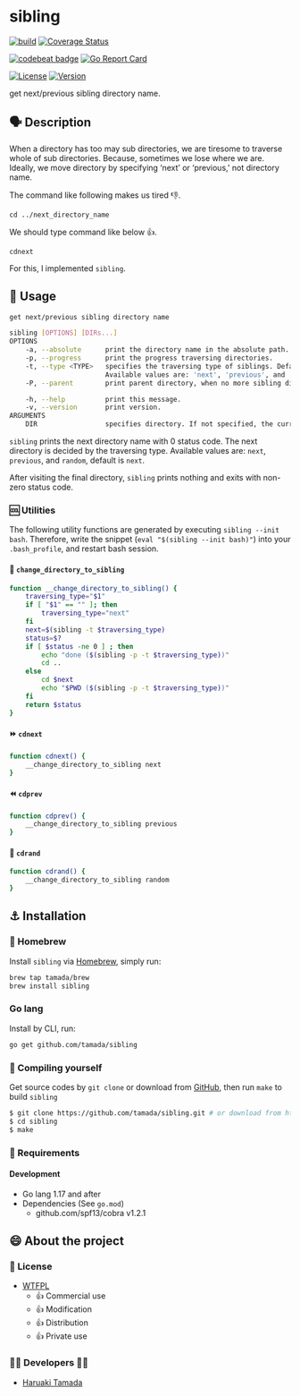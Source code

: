 # sibling

[![build](https://github.com/tamada/sibling/actions/workflows/build.yaml/badge.svg)](https://github.com/tamada/sibling/actions/workflows/build.yaml)
[![Coverage Status](https://coveralls.io/repos/github/tamada/sibling/badge.svg?branch=main)](https://coveralls.io/github/tamada/sibling?branch=main)

[![codebeat badge](https://codebeat.co/badges/aef821a8-27ef-45ec-af37-9bf67a427837)](https://codebeat.co/projects/github-com-tamada-sibling-main)
[![Go Report Card](https://goreportcard.com/badge/github.com/tamada/sibling)](https://goreportcard.com/report/github.com/tamada/sibling)

[![License](https://img.shields.io/badge/License-WTFPL-green.svg)](https://github.com/tamada/sibling/blob/master/LICENSE)
[![Version](https://img.shields.io/badge/Version-1.0.0-green.svg)](https://github.com/tamada/sibling/releases/tag/v1.0.0)

get next/previous sibling directory name.

## :speaking_head: Description

When a directory has too may sub directories, we are tiresome to traverse whole of sub directories.
Because, sometimes we lose where we are.
Ideally, we move directory by specifying ‘next’ or ‘previous,' not directory name.

The command like following makes us tired :-1:.

    cd ../next_directory_name

We should type command like below :+1:.

    cdnext

For this, I implemented `sibling`.

## :runner: Usage

```sh
get next/previous sibling directory name

sibling [OPTIONS] [DIRs...]
OPTIONS
    -a, --absolute      print the directory name in the absolute path.
    -p, --progress      print the progress traversing directories.
    -t, --type <TYPE>   specifies the traversing type of siblings. Default is 'next'.
                        Available values are: 'next', 'previous', and 'random'.
    -P, --parent        print parent directory, when no more sibling directories.

    -h, --help          print this message.
    -v, --version       print version.
ARGUMENTS
    DIR                 specifies directory. If not specified, the current directory is used.
```

`sibling` prints the next directory name with 0 status code.
The next directory is decided by the traversing type. Available values are: `next`, `previous`, and `random`, default is `next`.

After visiting the final directory, `sibling` prints nothing and exits with non-zero status code.

### :cool: Utilities

The following utility functions are generated by executing `sibling --init bash`.
Therefore, write the snippet (`eval "$(sibling --init bash)"`) into your `.bash_profile`, and restart bash session.

#### :abcd: `change_directory_to_sibling`

```sh
function __change_directory_to_sibling() {
    traversing_type="$1"
    if [ "$1" == "" ]; then
        traversing_type="next"
    fi
    next=$(sibling -t $traversing_type)
    status=$?
    if [ $status -ne 0 ] ; then
        echo "done ($(sibling -p -t $traversing_type))"
        cd ..
    else
        cd $next
        echo "$PWD ($(sibling -p -t $traversing_type))"
    fi
    return $status
}
```

#### :fast_forward: `cdnext`

```sh
function cdnext() {
    __change_directory_to_sibling next
}
```

#### :rewind: `cdprev`

```sh
function cdprev() {
    __change_directory_to_sibling previous
}
```

#### :repeat: `cdrand`

```sh
function cdrand() {
    __change_directory_to_sibling random
}
```

## :anchor: Installation

### :beer: Homebrew

Install `sibling` via [Homebrew](https://brew.sh), simply run:

```sh
brew tap tamada/brew
brew install sibling
```

### Go lang

Install by CLI, run:

```sh
go get github.com/tamada/sibling
```

### :muscle: Compiling yourself

Get source codes by `git clone` or download from [GitHub](https://github.com/tamada/sibling),
then run `make` to build `sibling`

```sh
$ git clone https://github.com/tamada/sibling.git # or download from https://github.com/tamada/sibling
$ cd sibling
$ make
```

### :briefcase: Requirements

#### Development

- Go lang 1.17 and after
- Dependencies (See `go.mod`)
  - github.com/spf13/cobra v1.2.1

## :smile: About the project

### :scroll: License

- [WTFPL](https://github.com/tamada/sibling/blob/master/LICNESE)
  - :+1: Commercial use
  - :+1: Modification
  - :+1: Distribution
  - :+1: Private use

### :man_office_worker: Developers :woman_office_worker:

- [Haruaki Tamada](https://tamada.github.io)
